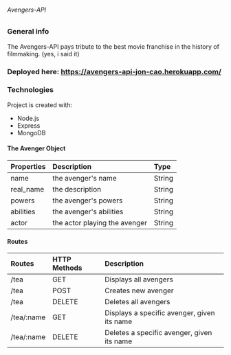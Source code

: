 ###### Avengers-API

### General info
The Avengers-API pays tribute to the best movie franchise in the history of filmmaking. (yes, i said it)

### Deployed here: https://avengers-api-jon-cao.herokuapp.com/

### Technologies
Project is created with:
* Node.js
* Express
* MongoDB

#### The Avenger Object
| Properties | Description | Type  |
|:----------- |:---------------|:--------|
|name| the avenger's name | String|
|real_name| the description | String |
|powers|the avenger's powers  |String |
|abilities|the avenger's abilities | String|
|actor|the actor playing the avenger | String |


#### Routes 
| Routes | HTTP Methods| Description
|:------- |:---------------|:--------------
| /tea      | GET                  | Displays all avengers
| /tea      | POST               | Creates new avenger
| /tea      | DELETE            | Deletes all avengers
|/tea/:name| GET     | Displays a specific avenger, given its name
|/tea/:name| DELETE | Deletes a specific avenger, given its name


